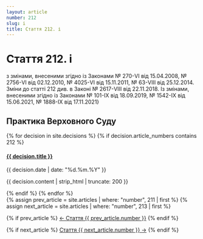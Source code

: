 ```yaml
---
layout: article
number: 212
slug: i
title: Стаття 212. і
---
```


# Стаття 212. і

з змінами, внесеними згідно із Законами № 270-VI від 15.04.2008, № 2756-VI від 02.12.2010, № 4025-VI від 15.11.2011, № 63-VIII від 25.12.2014. Зміни до статті 212 див. в Законі № 2617-VIII від 22.11.2018. Із змінами, внесеними згідно із Законами № 101-IX від 18.09.2019, № 1542-IX від 15.06.2021, № 1888-IX від 17.11.2021}

## Практика Верховного Суду

<div class="decisions-container">
{% for decision in site.decisions %}
  {% if decision.article_numbers contains 212 %}
    <div class="decision-item">
      <h4><a href="{{ decision.url }}">{{ decision.title }}</a></h4>
      <p class="decision-date">{{ decision.date | date: "%d.%m.%Y" }}</p>
      <p class="decision-excerpt">{{ decision.content | strip_html | truncate: 200 }}</p>
    </div>
  {% endif %}
{% endfor %}
</div>

<div class="article-navigation">
  {% assign prev_article = site.articles | where: "number", 211 | first %}
  {% assign next_article = site.articles | where: "number", 213 | first %}
  
  {% if prev_article %}
    <a href="{{ prev_article.url }}" class="prev-article">← Стаття {{ prev_article.number }}</a>
  {% endif %}
  
  {% if next_article %}
    <a href="{{ next_article.url }}" class="next-article">Стаття {{ next_article.number }} →</a>
  {% endif %}
</div>
